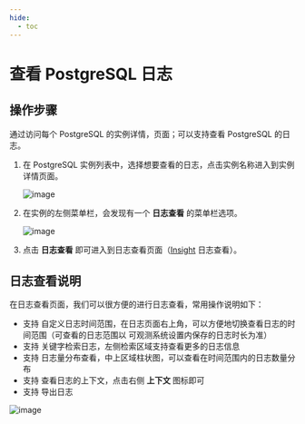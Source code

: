 ```yaml
---
hide:
  - toc
---
```


# 查看 PostgreSQL 日志

## 操作步骤

通过访问每个 PostgreSQL 的实例详情，页面；可以支持查看 PostgreSQL 的日志。

1. 在 PostgreSQL 实例列表中，选择想要查看的日志，点击实例名称进入到实例详情页面。

    ![image](https://docs.daocloud.io/daocloud-docs-images/docs/middleware/postgresql/images/log01.png)

2. 在实例的左侧菜单栏，会发现有一个 __日志查看__ 的菜单栏选项。

    ![image](https://docs.daocloud.io/daocloud-docs-images/docs/middleware/postgresql/images/log02.png)

3. 点击 __日志查看__ 即可进入到日志查看页面（[Insight](../../../insight/intro/index.md) 日志查看）。

## 日志查看说明

在日志查看页面，我们可以很方便的进行日志查看，常用操作说明如下：

* 支持 自定义日志时间范围，在日志页面右上角，可以方便地切换查看日志的时间范围（可查看的日志范围以 可观测系统设置内保存的日志时长为准）
* 支持 关键字检索日志，左侧检索区域支持查看更多的日志信息
* 支持 日志量分布查看，中上区域柱状图，可以查看在时间范围内的日志数量分布
* 支持 查看日志的上下文，点击右侧 __上下文__ 图标即可
* 支持 导出日志

![image](https://docs.daocloud.io/daocloud-docs-images/docs/middleware/postgresql/images/log03.png)
